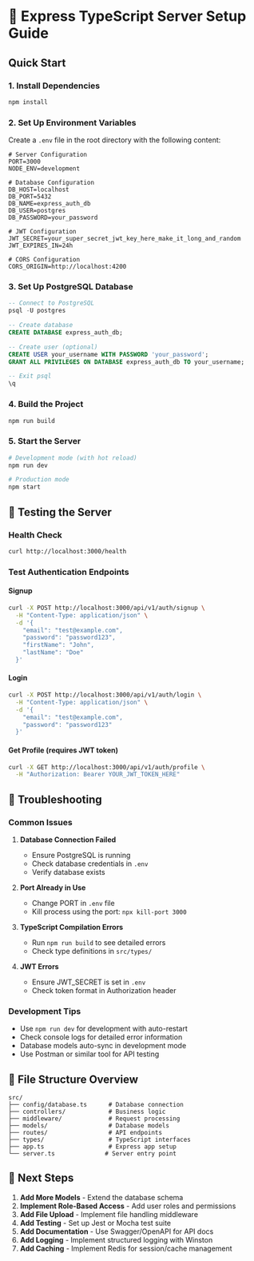 # 🚀 Express TypeScript Server Setup Guide

## Quick Start

### 1. Install Dependencies
```bash
npm install
```

### 2. Set Up Environment Variables
Create a `.env` file in the root directory with the following content:

```env
# Server Configuration
PORT=3000
NODE_ENV=development

# Database Configuration
DB_HOST=localhost
DB_PORT=5432
DB_NAME=express_auth_db
DB_USER=postgres
DB_PASSWORD=your_password

# JWT Configuration
JWT_SECRET=your_super_secret_jwt_key_here_make_it_long_and_random
JWT_EXPIRES_IN=24h

# CORS Configuration
CORS_ORIGIN=http://localhost:4200
```

### 3. Set Up PostgreSQL Database
```sql
-- Connect to PostgreSQL
psql -U postgres

-- Create database
CREATE DATABASE express_auth_db;

-- Create user (optional)
CREATE USER your_username WITH PASSWORD 'your_password';
GRANT ALL PRIVILEGES ON DATABASE express_auth_db TO your_username;

-- Exit psql
\q
```

### 4. Build the Project
```bash
npm run build
```

### 5. Start the Server
```bash
# Development mode (with hot reload)
npm run dev

# Production mode
npm start
```

## 🧪 Testing the Server

### Health Check
```bash
curl http://localhost:3000/health
```

### Test Authentication Endpoints

#### Signup
```bash
curl -X POST http://localhost:3000/api/v1/auth/signup \
  -H "Content-Type: application/json" \
  -d '{
    "email": "test@example.com",
    "password": "password123",
    "firstName": "John",
    "lastName": "Doe"
  }'
```

#### Login
```bash
curl -X POST http://localhost:3000/api/v1/auth/login \
  -H "Content-Type: application/json" \
  -d '{
    "email": "test@example.com",
    "password": "password123"
  }'
```

#### Get Profile (requires JWT token)
```bash
curl -X GET http://localhost:3000/api/v1/auth/profile \
  -H "Authorization: Bearer YOUR_JWT_TOKEN_HERE"
```

## 🔧 Troubleshooting

### Common Issues

1. **Database Connection Failed**
   - Ensure PostgreSQL is running
   - Check database credentials in `.env`
   - Verify database exists

2. **Port Already in Use**
   - Change PORT in `.env` file
   - Kill process using the port: `npx kill-port 3000`

3. **TypeScript Compilation Errors**
   - Run `npm run build` to see detailed errors
   - Check type definitions in `src/types/`

4. **JWT Errors**
   - Ensure JWT_SECRET is set in `.env`
   - Check token format in Authorization header

### Development Tips

- Use `npm run dev` for development with auto-restart
- Check console logs for detailed error information
- Database models auto-sync in development mode
- Use Postman or similar tool for API testing

## 📁 File Structure Overview

```
src/
├── config/database.ts      # Database connection
├── controllers/            # Business logic
├── middleware/             # Request processing
├── models/                 # Database models
├── routes/                 # API endpoints
├── types/                  # TypeScript interfaces
├── app.ts                  # Express app setup
└── server.ts              # Server entry point
```

## 🚀 Next Steps

1. **Add More Models** - Extend the database schema
2. **Implement Role-Based Access** - Add user roles and permissions
3. **Add File Upload** - Implement file handling middleware
4. **Add Testing** - Set up Jest or Mocha test suite
5. **Add Documentation** - Use Swagger/OpenAPI for API docs
6. **Add Logging** - Implement structured logging with Winston
7. **Add Caching** - Implement Redis for session/cache management
